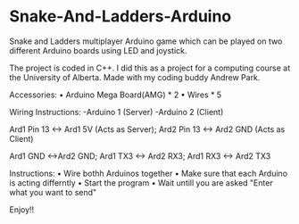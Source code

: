 # Snake-And-Ladders-Arduino
Snake and Ladders multiplayer Arduino game which can be played on two different Arduino boards using LED and joystick.

The project is coded in C++. I did this as a project for a computing course at the University of Alberta. Made with my coding buddy Andrew Park.

Accessories: 
• Arduino Mega Board(AMG) * 2
• Wires * 5

Wiring Instructions:
-Arduino 1 (Server)
-Arduino 2 (Client)

Ard1 Pin 13 <-> Ard1 5V (Acts as Server);
Ard2 Pin 13 <-> Ard2 GND (Acts as Client)

Ard1 GND <->Ard2 GND;
Ard1 TX3 <-> Ard2 RX3;
Ard1 RX3 <-> Ard2 TX3

Instructions:
• Wire bothh Arduinos together
• Make sure that each Arduino is acting differntly
• Start the program
• Wait untill you are asked "Enter what you want to send"

Enjoy!!
